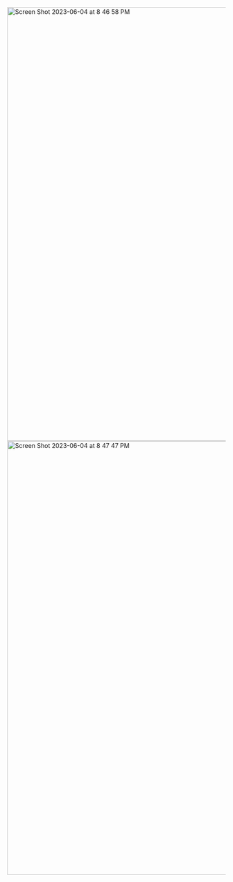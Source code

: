 <img width="998" alt="Screen Shot 2023-06-04 at 8 46 58 PM" src="https://github.com/lahrry/cse15l-lab-reports/assets/62029893/06925737-787b-48e9-b110-11bd15ffdd27">
<img width="998" alt="Screen Shot 2023-06-04 at 8 47 47 PM" src="https://github.com/lahrry/cse15l-lab-reports/assets/62029893/db9a0ff2-1c6f-4da5-883f-282e05a2fb54">
